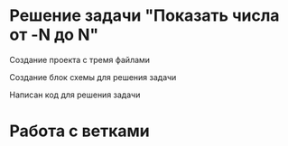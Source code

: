 # Решение задачи "Показать числа от -N до N"

Создание проекта с тремя файлами

Создание блок схемы для решения задачи

Написан код для решения задачи

# Работа с ветками
